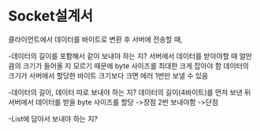 # Socket설계서

클라이언트에서 데이터를 바이트로 변환 후 서버에 전송할 때,

-데이터의 길이를 포함해서 같이 보내야 하는 지?
서버에서 데이터를 받아야할 때 얼만큼의 크기가 들어올 지 모르기 때문에 byte 사이즈를 최대한 크게 잡아야 함
데이터의 크기가 서버에서 할당한 바이트 크기보다 크면 에러
1번만 보낼 수 있음

-데이터의 길이, 데이터 따로 보내야 하는 지?
데이터의 길이(4바이트)를 먼저 보낸 뒤 서버에서 데이터를 받을 byte 사이즈를 할당 ->장점
2번 보내야함 ->단점


-List에 담아서 보내야 하는 지?
